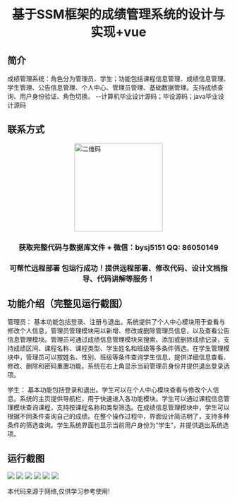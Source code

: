 <p><h1 align="center">基于SSM框架的成绩管理系统的设计与实现+vue</h1></p>

## 简介
成绩管理系统：角色分为管理员、学生；功能包括课程信息管理、成绩信息管理、学生管理、公告信息管理、个人中心、管理员管理、基础数据管理。支持成绩查询、用户身份验证、角色切换。    --计算机毕业设计源码；毕设源码；java毕业设计源码


## 联系方式
<img src="https://bs-1329754181.cos.ap-shanghai.myqcloud.com/wx.jpg" alt="二维码" style="display: block; margin: 0 auto;" width="200px">
<p><h3 align="center">获取完整代码与数据库文件 + 微信：bysj5151 QQ: 86050149</h3></p>
<p><h3 align="center">可帮忙远程部署 包运行成功！提供远程部署、修改代码、设计文档指导、代码讲解等服务！</h3></p>

## 功能介绍（完整见运行截图）
管理员： 基本功能包括登录、注册与退出。系统提供了个人中心模块用于查看与修改个人信息，管理员管理模块用以新增、修改或删除管理员信息，以及查看公告信息管理模块。管理员可通过成绩信息管理模块来搜索、添加或删除成绩记录，支持成绩区间、课程名称、课程类型、学生姓名和班级等多条件筛选。在学生管理模块中，管理员可以按姓名、性别、班级等条件查询学生信息，提供详细信息查看、修改、删除和密码重置功能。系统在右上角显示当前管理员身份并提供退出登录选项。

学生： 基本功能包括登录和退出。学生可以在个人中心模块查看与修改个人信息。系统的主页提供导航栏，用于快速进入各功能模块。学生可以通过课程信息管理模块查询课程，支持按课程名称和类型筛选。在成绩信息管理模块中，学生可以根据不同条件查询自己的成绩。在整个操作过程中，界面设计简洁明了，支持多种条件的筛选查询。学生系统界面也显示当前用户身份为“学生”，并提供退出系统选项。


## 运行截图
![](https://bs-1329754181.cos.ap-shanghai.myqcloud.com/ssm/GradeManagementSystem/img/001.jpg)
![](https://bs-1329754181.cos.ap-shanghai.myqcloud.com/ssm/GradeManagementSystem/img/002.jpg)
![](https://bs-1329754181.cos.ap-shanghai.myqcloud.com/ssm/GradeManagementSystem/img/003.jpg)
![](https://bs-1329754181.cos.ap-shanghai.myqcloud.com/ssm/GradeManagementSystem/img/004.jpg)
![](https://bs-1329754181.cos.ap-shanghai.myqcloud.com/ssm/GradeManagementSystem/img/005.jpg)
![](https://bs-1329754181.cos.ap-shanghai.myqcloud.com/ssm/GradeManagementSystem/img/006.jpg)

<p>本代码来源于网络,仅供学习参考使用!</p>
